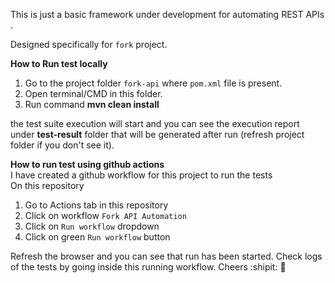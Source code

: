 This is just a basic framework under development for automating REST APIs .

 Designed specifically for `fork` project.

**How to Run test locally**

1. Go to the project folder `fork-api` where `pom.xml` file is present.
2. Open terminal/CMD in this folder.
3. Run command **mvn clean install**

the test suite execution will start and you can see the execution report under **test-result** folder that will be generated after run (refresh project folder if you don't see it).


**How to run test using github actions**   
I have created a github workflow for this project to run the tests   
On this repository   
1. Go to Actions tab in this repository
2. Click on workflow `Fork API Automation`
3. Click on `Run workflow` dropdown 
4. Click on green `Run workflow` button   

Refresh the browser and you can see that run has been started. Check logs of the tests by going inside this running workflow.
Cheers :shipit: :tada:

